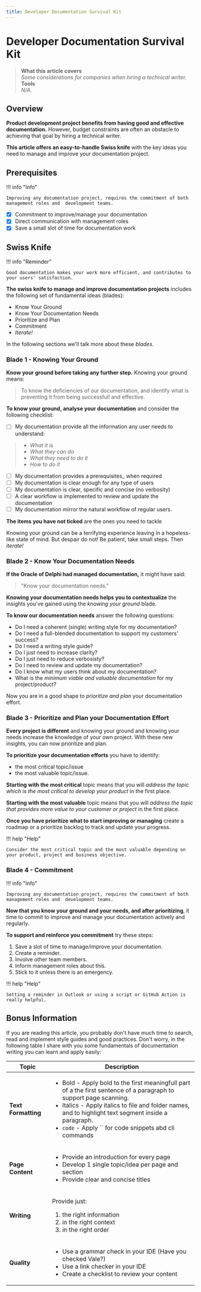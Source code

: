 ```yaml
---
title: Developer Documentation Survival Kit
---
```


# Developer Documentation Survival Kit

> **What this article covers**\
> _Some considerations for companies when hiring a technical writer._\
> **Tools**\
> _N/A._

## Overview

**Product development project benefits from having good and effective documentation.** However, budget constraints are often an obstacle to achieving that goal by hiring a technical writer. &#x20;

**This article offers an easy-to-handle Swiss knife** with the key ideas you need to manage and improve your documentation project. &#x20;

## Prerequisites

!!! info "Info"

```
Improving any documentation project, requires the commitment of both management roles and  development teams.
```

* [x] Commitment to improve/manage your documentation
* [x] Direct communication with management roles
* [x] Save a small slot of time for documentation work

## Swiss Knife

!!! info "Reminder"

```
Good documentation makes your work more efficient, and contributes to your users' satisfaction.
```

**The swiss knife to manage and improve documentation projects** includes the following set of fundamental ideas (blades):

* Know Your Ground
* Know Your Documentation Needs
* Prioritize and Plan
* Commitment
* _Iterate!_

In the following sections we'll talk more about these _blades_.

### Blade 1 - Knowing Your Ground

**Know your ground before taking any further step.** Knowing your ground means:

> To know the deficiencies of our documentation, and identify what is preventing it from being successfull and effective. &#x20;

**To know your ground, analyse your documentation** and consider the following checklist:

* [ ] My documentation provide all the information any user needs to understand:

> * _What it is_
> * _What they can do_
> * _What they need to do it_
> * _How to do it_

* [ ] My documentation provides a prerequisites\_ when required
* [ ] My documentation is clear enough for any type of users
* [ ] My documentation is clear, specific and concise (no verbosity)
* [ ] A clear workflow is implemented to review and update the documentation
* [ ] My documentation mirror the natural workflow of regular users.

**The items you have not ticked** are the ones you need to tackle

Knowing your ground can be a terrifying experience leaving in a hopeless-like state of mind. But despair do not! Be patient, take small steps. Then _iterate!_

### Blade 2 - Know Your Documentation Needs

**If the Oracle of Delphi had managed documentation,** it might have said:

> "Know your documentation needs."

**Knowing your documentation needs helps you to contextualize** the insights you've gained using the _knowing your ground_ blade.

**To know our documentation needs** answer the following questions:

* Do I need a coherent (single) writing style for my documentation?
* Do I need a full-blended documentation to support my customers' success?
* Do I need a writing style guide?
* Do I just need to increase clarity?
* Do I just need to reduce verbosisty?
* Do I need to review and update my documentation?
* Do I know what my users think about my documentation?
* What is the _minimum viable and valuable documentation_ for my project/product?

Now you are in a good shape to _prioritize and plan_ your documentation effort.

### Blade 3 - Prioritize and Plan your Documentation Effort

**Every project is different** and knowing your ground and knowing your needs increase the knowledge of your own project. With these new insights, you can now prioritize and plan.

**To prioritize your documentation efforts** you have to identify:

* the most critical topic/issue
* the most valuable topic/issue.

**Starting with the most critical** topic means that you will _address the topic which is the most critical to develop your product_ in the first place.

**Starting with the most valuable** topic means that you will _address the topic that provides more value to your customer or project_ in the first place.

**Once you have prioritize what to start improving or managing** create a roadmap or a prioritize backlog to track and update your progress.

!!! help "Help"

```
Consider the most critical topic and the most valuable depending on your product, project and business objective.
```

### Blade 4 - Commitment

!!! info "Info"

```
Improving any documentation project, requires the commitment of both management roles and  development teams.
```

**Now that you know your ground and your needs, and after prioritizing**, it time to commit to improve and manage your documentation actively and regularly.

**To support and reinforce you commitment** try these steps:

1. Save a slot of time to manage/improve your documentation.
2. Create a reminder.
3. Involve other team members.
4. Inform management roles about this.
5. Stick to it unless there is an emergency.

!!! help "Help"

```
Setting a reminder in Outlook or using a script or GitHub Action is really helpful. 
```

## Bonus Information

If you are reading this article, you probably don't have much time to search, read and implement style guides and good practices. Don't worry, in the following table I share with you some fundamentals of documentation writing you can learn and apply easily:

| Topic               | Description                                                                                                                                                                                                                                                                                                            |
| ------------------- | ---------------------------------------------------------------------------------------------------------------------------------------------------------------------------------------------------------------------------------------------------------------------------------------------------------------------- |
| **Text Formatting** | <ul><li>Bold - Apply bold to the first meaningfull part of a the first sentence of a paragraph to support page scanning.</li><li>Italics - Apply italics to file and folder names, and to highlight text segment inside a paragraph.</li><li><code>code</code> - Apply `` for code snippets abd cli commands</li></ul> |
| **Page Content**    | <ul><li>Provide an introduction for every page</li><li>Develop 1 single topic/idea per page and section</li><li>Provide clear and concise titles</li></ul>                                                                                                                                                             |
| **Writing**         | <p>Provide just:</p><ol><li>the right information</li><li>in the right context</li><li>in the right order</li></ol>                                                                                                                                                                                                    |
| **Quality**         | <ul><li>Use a grammar check in your IDE (Have you checked Vale?)</li><li>Use a link checker in your IDE</li><li>Create a checklist to review your content</li></ul>                                                                                                                                                    |
